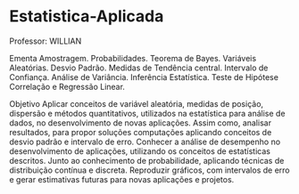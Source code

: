 # Estatistica-Aplicada
Professor: WILLIAN 


Ementa
Amostragem. Probabilidades. Teorema de Bayes. Variáveis Aleatórias. Desvio Padrão. Medidas de Tendência central. Intervalo de Confiança. Análise de Variância. Inferência Estatística.  Teste de Hipótese Correlação e Regressão Linear.

Objetivo
Aplicar conceitos de variável aleatória, medidas de posição, dispersão e métodos quantitativos, utilizados na estatística para análise de dados, no desenvolvimento de novas aplicações. Assim como, analisar resultados, para propor soluções computações aplicando conceitos de desvio padrão e intervalo de erro. Conhecer a análise de desempenho no desenvolvimento de aplicações, utilizando os conceitos de estatísticas descritos. Junto ao conhecimento de probabilidade, aplicando técnicas de distribuição contínua e discreta. Reproduzir gráficos, com intervalos de erro e gerar estimativas futuras para novas aplicações e projetos.
